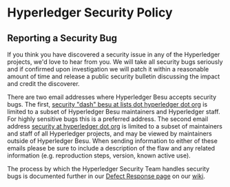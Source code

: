# Hyperledger Security Policy

## Reporting a Security Bug

If you think you have discovered a security issue in any of the Hyperledger projects, we'd love to
hear from you. We will take all security bugs seriously and if confirmed upon investigation we will
patch it within a reasonable amount of time and release a public security bulletin discussing the
impact and credit the discoverer.

There are two email addresses where Hyperledger Besu accepts security bugs. The
first, [security "dash" besu at lists dot hyperledger dot org](mailto:security-besu@lists.hyperledger.org)
is limited to a subset of Hyperledger Besu maintainers and Hyperledger staff. For highly sensitive
bugs this is a preferred address. The second email
address [security at hyperledger dot org](mailto:security@hyperledger.org) is limited to a subset of
maintainers and staff of all Hyperledger projects, and may be viewed by maintainers outside of
Hyperledger Besu. When sending information to either of these emails please be sure to include a
description of the flaw and any related information (e.g. reproduction steps, version, known active
use).

The process by which the Hyperledger Security Team handles security bugs is documented further in
our [Defect Response page](https://lf-hyperledger.atlassian.net/wiki/spaces/SEC/pages/20283618/Defect+Response) on our
[wiki](https://lf-hyperledger.atlassian.net/wiki).
